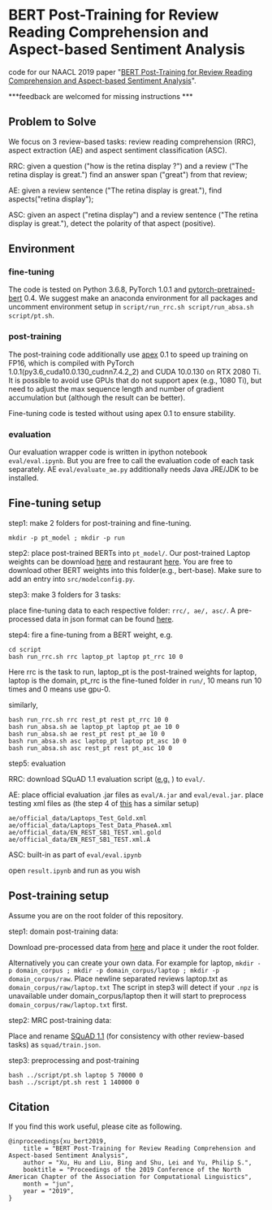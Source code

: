 # BERT Post-Training for Review Reading Comprehension and Aspect-based Sentiment Analysis
code for our NAACL 2019 paper "[BERT Post-Training for Review Reading Comprehension and Aspect-based Sentiment Analysis](http://arxiv.org/abs/1904.02232)".

***feedback are welcomed for missing instructions ***

## Problem to Solve
We focus on 3 review-based tasks: review reading comprehension (RRC), aspect extraction (AE) and aspect sentiment classification (ASC).

RRC: given a question ("how is the retina display ?") and a review ("The retina display is great.") find an answer span ("great") from that review;

AE: given a review sentence ("The retina display is great."), find aspects("retina display");

ASC: given an aspect ("retina display") and a review sentence ("The retina display is great."), detect the polarity of that aspect (positive).

## Environment

### fine-tuning
The code is tested on Python 3.6.8, PyTorch 1.0.1 and [pytorch-pretrained-bert](https://github.com/huggingface/pytorch-pretrained-BERT) 0.4. 
We suggest make an anaconda environment for all packages and uncomment environment setup in ```script/run_rrc.sh script/run_absa.sh script/pt.sh```.

### post-training
The post-training code additionally use [apex](https://github.com/NVIDIA/apex) 0.1 to speed up training on FP16, which is compiled with PyTorch 1.0.1(py3.6_cuda10.0.130_cudnn7.4.2_2) and CUDA 10.0.130 on RTX 2080 Ti. It is possible to avoid use GPUs that do not support apex (e.g., 1080 Ti), but need to adjust the max sequence length and number of gradient accumulation but (although the result can be better). 

Fine-tuning code is tested without using apex 0.1 to ensure stability.

### evaluation
Our evaluation wrapper code is written in ipython notebook ```eval/eval.ipynb```. 
But you are free to call the evaluation code of each task separately.
AE ```eval/evaluate_ae.py``` additionally needs Java JRE/JDK to be installed.

## Fine-tuning setup

step1: make 2 folders for post-training and fine-tuning.
```
mkdir -p pt_model ; mkdir -p run
```
step2: place post-trained BERTs into ```pt_model/```. Our post-trained Laptop weights can be download [here](https://drive.google.com/file/d/1io-_zVW3sE6AbKgHZND4Snwh-wi32L4K/view?usp=sharing) and restaurant [here](https://drive.google.com/file/d/1TYk7zOoVEO8Isa6iP0cNtdDFAUlpnTyz/view?usp=sharing). You are free to download other BERT weights into this folder(e.g., bert-base). Make sure to add an entry into ```src/modelconfig.py```.

step3: make 3 folders for 3 tasks: 

place fine-tuning data to each respective folder: ```rrc/, ae/, asc/```. A pre-processed data in json format can be found [here](https://drive.google.com/file/d/1NGH5bqzEx6aDlYJ7O3hepZF4i_p4iMR8/view?usp=sharing).

step4: fire a fine-tuning from a BERT weight, e.g.
```
cd script
bash run_rrc.sh rrc laptop_pt laptop pt_rrc 10 0
```
Here rrc is the task to run, laptop_pt is the post-trained weights for laptop, laptop is the domain, pt_rrc is the fine-tuned folder in ```run/```, 10 means run 10 times and 0 means use gpu-0.

similarly,
```
bash run_rrc.sh rrc rest_pt rest pt_rrc 10 0
bash run_absa.sh ae laptop_pt laptop pt_ae 10 0
bash run_absa.sh ae rest_pt rest pt_ae 10 0
bash run_absa.sh asc laptop_pt laptop pt_asc 10 0
bash run_absa.sh asc rest_pt rest pt_asc 10 0
```
step5: evaluation

RRC: download SQuAD 1.1 evaluation script ([e.g.](https://github.com/allenai/bi-att-flow/blob/master/squad/evaluate-v1.1.py) ) to ```eval/```.

AE: place official evaluation .jar files as ```eval/A.jar``` and ```eval/eval.jar```.
place testing xml files as (the step 4 of [this](https://github.com/howardhsu/DE-CNN) has a similar setup)
```
ae/official_data/Laptops_Test_Gold.xml
ae/official_data/Laptops_Test_Data_PhaseA.xml
ae/official_data/EN_REST_SB1_TEST.xml.gold
ae/official_data/EN_REST_SB1_TEST.xml.A
```
ASC: built-in as part of ```eval/eval.ipynb```

open ```result.ipynb``` and run as you wish

## Post-training setup

Assume you are on the root folder of this repository.

step1: domain post-training data:

Download pre-processed data from [here](https://drive.google.com/file/d/1s_-OFh7qBWmzA9ths3mf7IYN1P2WrXMo/view?usp=sharing) and place it under the root folder.

Alternatively you can create your own data. For example for laptop, ```mkdir -p domain_corpus ; mkdir -p domain_corpus/laptop ; mkdir -p domain_corpus/raw```. Place newline separated reviews laptop.txt as ```domain_corpus/raw/laptop.txt```
The script in step3 will detect if your ```.npz``` is unavailable under domain_corpus/laptop then it will start to preprocess ```domain_corpus/raw/laptop.txt``` first.

step2: MRC post-training data:

Place and rename [SQuAD 1.1](https://rajpurkar.github.io/SQuAD-explorer/dataset/train-v1.1.json) (for consistency with other review-based tasks) as ```squad/train.json```.

step3: preprocessing and post-training

```
bash ../script/pt.sh laptop 5 70000 0
bash ../script/pt.sh rest 1 140000 0
```


## Citation
If you find this work useful, please cite as following.
```
@inproceedings{xu_bert2019,
    title = "BERT Post-Training for Review Reading Comprehension and Aspect-based Sentiment Analysis",
    author = "Xu, Hu and Liu, Bing and Shu, Lei and Yu, Philip S.",
    booktitle = "Proceedings of the 2019 Conference of the North American Chapter of the Association for Computational Linguistics",
    month = "jun",
    year = "2019",
}
```

